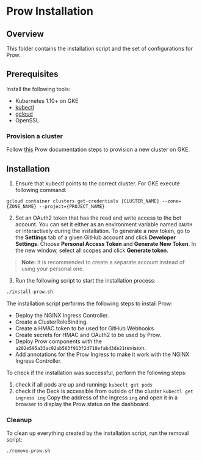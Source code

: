 # Prow Installation

## Overview

This folder contains the installation script and the set of configurations for Prow. 

## Prerequisites

Install the following tools:

- Kubernetes 1.10+ on GKE
- [kubectl](https://kubernetes.io/docs/tasks/tools/install-kubectl/) 
- [gcloud](https://cloud.google.com/sdk/gcloud/)
- OpenSSL

### Provision a cluster
Follow [this](https://github.com/kubernetes/test-infra/blob/master/prow/getting_started.md#create-the-cluster) Prow documentation steps to provision a new cluster on GKE.

## Installation
1. Ensure that kubectl points to the correct cluster. For GKE execute following command:
```
gcloud container clusters get-credentials {CLUSTER_NAME} --zone={ZONE_NAME} --project={PROJECT_NAME}
```

2. Set an OAuth2 token that has the read and write access to the bot account. You can set it either as an environment variable named `OAUTH` or interactively during the installation. 
To generate a new token, go to the **Settings** tab of a given GitHub account and click **Developer Settings**. Choose **Personal Access Token** and **Generate New Token**.
In the new window, select all scopes and click **Generate token**. 
> **Note:** It is recommended to create a separate account instead of using your personal one. 

3. Run the following script to start the installation process: 

```bash
./install-prow.sh
```

The installation script performs the following steps to install Prow:

- Deploy the NGINX Ingress Controller.
- Create a ClusterRoleBinding.
- Create a HMAC token to be used for GitHub Webhooks.
- Create secrets for HMAC and OAuth2 to be used by Prow.
- Deploy Prow components with the `a202e595a33ac92ab503f913f2d710efabd3de21`revision.
- Add annotations for the Prow Ingress to make it work with the NGINX Ingress Controller.
<!--- 
TODO not implemented yet:
- Upload the set of configurations for plugins.
-->

To check if the installation was successful, perform the following steps:
1. check if all pods are up and running:
```kubeclt get pods```
2. check if the Deck is accessible from outside of the cluster
```kubectl get ingress ing```
Copy the address of the ingress `ing` and open it in a browser to display the Prow status on the dashboard.

### Cleanup

To clean up everything created by the installation script, run the removal script:

```bash
./remove-prow.sh
```